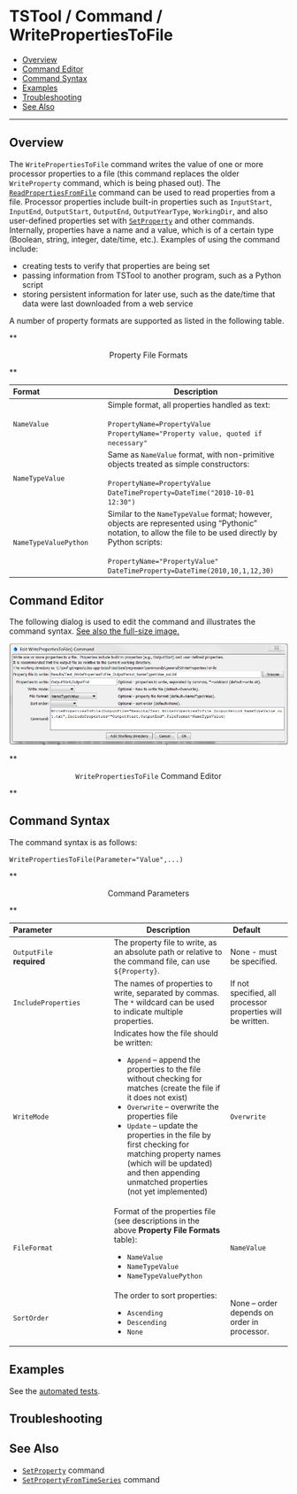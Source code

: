 # TSTool / Command / WritePropertiesToFile #

* [Overview](#overview)
* [Command Editor](#command-editor)
* [Command Syntax](#command-syntax)
* [Examples](#examples)
* [Troubleshooting](#troubleshooting)
* [See Also](#see-also)

-------------------------

## Overview ##

The `WritePropertiesToFile` command writes the value of one or more processor
properties to a file (this command replaces the older `WriteProperty` command, which is being phased out).
The [`ReadPropertiesFromFile`](../ReadPropertiesFromFile/ReadPropertiesFromFile) command can be used to read properties from a file.
Processor properties include built-in properties such as `InputStart`, `InputEnd`, `OutputStart`, `OutputEnd`, `OutputYearType`, `WorkingDir`,
and also user-defined properties set with [`SetProperty`](../SetProperty/SetProperty) and other commands.
Internally, properties have a name and a value, which is of a certain type (Boolean, string, integer, date/time, etc.).
Examples of using the command include:

* creating tests to verify that properties are being set
* passing information from TSTool to another program, such as a Python script
* storing persistent information for later use, such as the date/time that data were last downloaded from a web service

A number of property formats are supported as listed in the following table.

**<p style="text-align: center;">
Property File Formats
</p>**

| **Format**&nbsp;&nbsp;&nbsp;&nbsp;&nbsp;&nbsp;&nbsp;&nbsp;&nbsp;&nbsp;&nbsp;&nbsp;&nbsp;&nbsp;&nbsp;&nbsp;&nbsp;&nbsp;&nbsp;&nbsp;&nbsp;&nbsp;&nbsp;&nbsp;&nbsp;&nbsp;&nbsp;&nbsp;&nbsp; | **Description** |
|-----------------------|-----------------|
| `NameValue`           | Simple format, all properties handled as text:<br><br>`PropertyName=PropertyValue`<br>`PropertyName="Property value, quoted if necessary"` |
| `NameTypeValue`       | Same as `NameValue` format, with non-primitive objects treated as simple constructors:<br><br>`PropertyName=PropertyValue`<br>`DateTimeProperty=DateTime("2010-10-01 12:30")`|
| `NameTypeValuePython` | Similar to the `NameTypeValue` format; however, objects are represented using “Pythonic” notation, to allow the file to be used directly by Python scripts:<br><br>`PropertyName="PropertyValue"`<br>`DateTimeProperty=DateTime(2010,10,1,12,30)` |

## Command Editor ##

The following dialog is used to edit the command and illustrates the command syntax.
<a href="../WritePropertiesToFile.png">See also the full-size image.</a>

![WritePropertiesToFile](WritePropertiesToFile.png)

**<p style="text-align: center;">
`WritePropertiesToFile` Command Editor
</p>**

## Command Syntax ##

The command syntax is as follows:

```text
WritePropertiesToFile(Parameter="Value",...)
```
**<p style="text-align: center;">
Command Parameters
</p>**

| **Parameter**&nbsp;&nbsp;&nbsp;&nbsp;&nbsp;&nbsp;&nbsp;&nbsp;&nbsp;&nbsp;&nbsp;&nbsp;&nbsp;&nbsp;&nbsp;&nbsp;&nbsp;&nbsp;&nbsp;&nbsp;&nbsp;&nbsp;&nbsp;&nbsp;&nbsp;&nbsp; | **Description** | **Default**&nbsp;&nbsp;&nbsp;&nbsp;&nbsp;&nbsp;&nbsp;&nbsp;&nbsp;&nbsp; |
| --------------|-----------------|----------------- |
|`OutputFile`<br>**required**| The property file to write, as an absolute path or relative to the command file, can use `${Property}`. | None - must be specified. |
|`IncludeProperties` | The names of properties to write, separated by commas.  The `*` wildcard can be used to indicate multiple properties. | If not specified, all processor properties will be written.|
|`WriteMode`|Indicates how the file should be written:<br><ul><li>`Append` – append the properties to the file without checking for matches (create the file if it does not exist)</li><li>`Overwrite` – overwrite the properties file</li><li>`Update` – update the properties in the file by first checking for matching property names (which will be updated) and then appending unmatched properties (not yet implemented)</li></ul>|`Overwrite`|
|`FileFormat`|Format of the properties file (see descriptions in the above **Property File Formats** table):<ul><li>`NameValue`</li><li>`NameTypeValue`</li><li>`NameTypeValuePython`|`NameValue`|
|`SortOrder`|The order to sort properties:<br><ul><li>`Ascending`</li><li>`Descending`</li><li>`None`</li></ul>|None – order depends on order in processor.|

## Examples ##

See the [automated tests](https://github.com/OpenWaterFoundation/cdss-app-tstool-test/tree/master/test/regression/commands/general/WritePropertiesToFile).

## Troubleshooting ##

## See Also ##

* [`SetProperty`](../SetProperty/SetProperty) command
* [`SetPropertyFromTimeSeries`](../SetPropertyFromTimeSeries/SetPropertyFromTimeSeries) command
